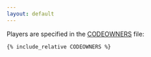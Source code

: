 ```yaml
---
layout: default
---
```


Players are specified in the 
[CODEOWNERS](https://docs.github.com/en/github/creating-cloning-and-archiving-repositories/about-code-owners)
file:

```
{% include_relative CODEOWNERS %}
```
